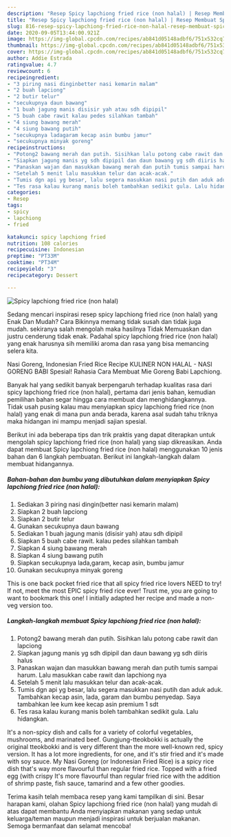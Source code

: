 ```yaml
---
description: "Resep Spicy lapchiong fried rice (non halal) | Resep Membuat Spicy lapchiong fried rice (non halal) Yang Menggugah Selera"
title: "Resep Spicy lapchiong fried rice (non halal) | Resep Membuat Spicy lapchiong fried rice (non halal) Yang Menggugah Selera"
slug: 816-resep-spicy-lapchiong-fried-rice-non-halal-resep-membuat-spicy-lapchiong-fried-rice-non-halal-yang-menggugah-selera
date: 2020-09-05T13:44:00.921Z
image: https://img-global.cpcdn.com/recipes/ab841d05148adbf6/751x532cq70/spicy-lapchiong-fried-rice-non-halal-foto-resep-utama.jpg
thumbnail: https://img-global.cpcdn.com/recipes/ab841d05148adbf6/751x532cq70/spicy-lapchiong-fried-rice-non-halal-foto-resep-utama.jpg
cover: https://img-global.cpcdn.com/recipes/ab841d05148adbf6/751x532cq70/spicy-lapchiong-fried-rice-non-halal-foto-resep-utama.jpg
author: Addie Estrada
ratingvalue: 4.7
reviewcount: 6
recipeingredient:
- "3 piring nasi dinginbetter nasi kemarin malam"
- "2 buah lapciong"
- "2 butir telur"
- "secukupnya daun bawang"
- "1 buah jagung manis disisir yah atau sdh dipipil"
- "5 buah cabe rawit kalau pedes silahkan tambah"
- "4 siung bawang merah"
- "4 siung bawang putih"
- "secukupnya ladagaram kecap asin bumbu jamur"
- "secukupnya minyak goreng"
recipeinstructions:
- "Potong2 bawang merah dan putih. Sisihkan lalu potong cabe rawit dan lapciong"
- "Siapkan jagung manis yg sdh dipipil dan daun bawang yg sdh diiris halus"
- "Panaskan wajan dan masukkan bawang merah dan putih tumis sampai harum. Lalu masukkan cabe rawit dan lapchiong nya"
- "Setelah 5 menit lalu masukkan telur dan acak-acak."
- "Tumis dgn api yg besar, lalu segera masukkan nasi putih dan aduk aduk. Tambahkan kecap asin, lada, garam dan bumbu penyedap. Saya tambahkan lee kum kee kecap asin premium 1 sdt"
- "Tes rasa kalau kurang manis boleh tambahkan sedikit gula. Lalu hidangkan."
categories:
- Resep
tags:
- spicy
- lapchiong
- fried

katakunci: spicy lapchiong fried 
nutrition: 108 calories
recipecuisine: Indonesian
preptime: "PT33M"
cooktime: "PT34M"
recipeyield: "3"
recipecategory: Dessert

---
```



![Spicy lapchiong fried rice (non halal)](https://img-global.cpcdn.com/recipes/ab841d05148adbf6/751x532cq70/spicy-lapchiong-fried-rice-non-halal-foto-resep-utama.jpg)

Sedang mencari inspirasi resep spicy lapchiong fried rice (non halal) yang Enak Dan Mudah? Cara Bikinnya memang tidak susah dan tidak juga mudah. sekiranya salah mengolah maka hasilnya Tidak Memuaskan dan justru cenderung tidak enak. Padahal spicy lapchiong fried rice (non halal) yang enak harusnya sih memiliki aroma dan rasa yang bisa memancing selera kita.

Nasi Goreng, Indonesian Fried Rice Recipe KULINER NON HALAL - NASI GORENG BABI Spesial! Rahasia Cara Membuat Mie Goreng Babi Lapchiong.

Banyak hal yang sedikit banyak berpengaruh terhadap kualitas rasa dari spicy lapchiong fried rice (non halal), pertama dari jenis bahan, kemudian pemilihan bahan segar hingga cara membuat dan menghidangkannya. Tidak usah pusing kalau mau menyiapkan spicy lapchiong fried rice (non halal) yang enak di mana pun anda berada, karena asal sudah tahu triknya maka hidangan ini mampu menjadi sajian spesial.


Berikut ini ada beberapa tips dan trik praktis yang dapat diterapkan untuk mengolah spicy lapchiong fried rice (non halal) yang siap dikreasikan. Anda dapat membuat Spicy lapchiong fried rice (non halal) menggunakan 10 jenis bahan dan 6 langkah pembuatan. Berikut ini langkah-langkah dalam membuat hidangannya.

<!--inarticleads1-->

##### Bahan-bahan dan bumbu yang dibutuhkan dalam menyiapkan Spicy lapchiong fried rice (non halal):

1. Sediakan 3 piring nasi dingin(better nasi kemarin malam)
1. Siapkan 2 buah lapciong
1. Siapkan 2 butir telur
1. Gunakan secukupnya daun bawang
1. Sediakan 1 buah jagung manis (disisir yah) atau sdh dipipil
1. Siapkan 5 buah cabe rawit. kalau pedes silahkan tambah
1. Siapkan 4 siung bawang merah
1. Siapkan 4 siung bawang putih
1. Siapkan secukupnya lada,garam, kecap asin, bumbu jamur
1. Gunakan secukupnya minyak goreng


This is one back pocket fried rice that all spicy fried rice lovers NEED to try! If not, meet the most EPIC spicy fried rice ever! Trust me, you are going to want to bookmark this one! I initially adapted her recipe and made a non-veg version too. 

<!--inarticleads2-->

##### Langkah-langkah membuat Spicy lapchiong fried rice (non halal):

1. Potong2 bawang merah dan putih. Sisihkan lalu potong cabe rawit dan lapciong
1. Siapkan jagung manis yg sdh dipipil dan daun bawang yg sdh diiris halus
1. Panaskan wajan dan masukkan bawang merah dan putih tumis sampai harum. Lalu masukkan cabe rawit dan lapchiong nya
1. Setelah 5 menit lalu masukkan telur dan acak-acak.
1. Tumis dgn api yg besar, lalu segera masukkan nasi putih dan aduk aduk. Tambahkan kecap asin, lada, garam dan bumbu penyedap. Saya tambahkan lee kum kee kecap asin premium 1 sdt
1. Tes rasa kalau kurang manis boleh tambahkan sedikit gula. Lalu hidangkan.


It&#39;s a non-spicy dish and calls for a variety of colorful vegetables, mushrooms, and marinated beef. Gungjung-tteokbokki is actually the original tteokbokki and is very different than the more well-known red, spicy version. It has a lot more ingredients, for one, and it&#39;s stir fried and it&#39;s made with soy sauce. My Nasi Goreng (or Indonesian Fried Rice) is a spicy rice dish that&#39;s way more flavourful than regular fried rice. Topped with a fried egg (with crispy It&#39;s more flavourful than regular fried rice with the addition of shrimp paste, fish sauce, tamarind and a few other goodies. 

Terima kasih telah membaca resep yang kami tampilkan di sini. Besar harapan kami, olahan Spicy lapchiong fried rice (non halal) yang mudah di atas dapat membantu Anda menyiapkan makanan yang sedap untuk keluarga/teman maupun menjadi inspirasi untuk berjualan makanan. Semoga bermanfaat dan selamat mencoba!
